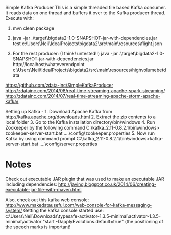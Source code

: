 Simple Kafka Producer
This is a simple threaded file based Kafka consumer. It reads data on one thread and buffers it over to the Kafka producer thread.
Execute with:
1. mvn clean package
2. java -jar .\target\bigdata2-1.0-SNAPSHOT-jar-with-dependencies.jar test c:\Users\Neil\IdealProjects\bigdata2\src\main\resources\flight.json

3. For the rest producer:  (I think!  untested!!)
java -jar .\target\bigdata2-1.0-SNAPSHOT-jar-with-dependencies.jar http://localhost/whateverendpoint c:\Users\Neil\IdealProjects\bigdata2\src\main\resources\highvolumebetdata

https://github.com/zdata-inc/SimpleKafkaProducer
http://zdatainc.com/2014/08/real-time-streaming-apache-spark-streaming/
http://zdatainc.com/2014/07/real-time-streaming-apache-storm-apache-kafka/

Setting up Kafka - 1. Download Apache Kafka from http://kafka.apache.org/downloads.html
                   2. Extract the zip contents to a local folder
                   3. Go to the Kafka installation directory/bin/windows 
                   4. Run Zookeeper by the following command
                   C:\kafka_2.11-0.8.2.1\bin\windows> zookeeper-server-start.bat ..\..\config\zookeeper.properties
                   5. Now run Kafka by using command prompt
                   C:\kafka_2.11-0.8.2.1\bin\windows>kafka-server-start.bat ..\..\config\server.properties
          

                   
Notes
=====
Check out executable JAR plugin that was used to make an executable JAR including dependencies:
http://javing.blogspot.co.uk/2014/06/creating-executable-jar-file-with-maven.html

Also, check out this kafka web console:
http://www.makedatauseful.com/web-console-for-kafka-messaging-system/
Getting the kafka console started use: c:\Users\Neil\Downloads\typesafe-activator-1.3.5-minimal\activator-1.3.5-minimal\activator "start -DapplyEvolutions.default=true"
(the positioning of the speech marks is important!
